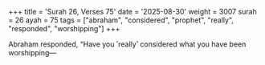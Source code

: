 +++
title = 'Surah 26, Verses 75'
date = '2025-08-30'
weight = 3007
surah = 26
ayah = 75
tags = ["abraham", "considered", "prophet", "really", "responded", "worshipping"]
+++

Abraham responded, “Have you ˹really˺ considered what you have been worshipping—